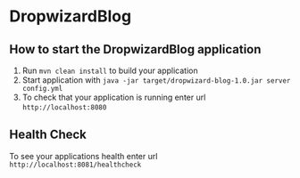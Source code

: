 # DropwizardBlog

How to start the DropwizardBlog application
---

1. Run `mvn clean install` to build your application
1. Start application with `java -jar target/dropwizard-blog-1.0.jar server config.yml`
1. To check that your application is running enter url `http://localhost:8080`

Health Check
---

To see your applications health enter url `http://localhost:8081/healthcheck`
